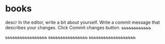 # books
descr
In the editor, write a bit about yourself.
Write a commit message that describes your changes.
Click Commit changes button.
ьььььььььььь

ььььььььььььььььь
ьььььььььььььььь
ььььььььььььььььььь
